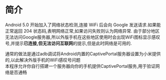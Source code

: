 # 简介
Android 5.0 开始加入了网络状态检测,连接 WiFi 后会向 Google 发送请求.如果能正常返回 204 状态码,表明网络正常,如果访问失败则认为网络异常.
由于部分地区无法访问Google服务器,所以外版手机在这些地区使用时会出现WiFi图标显示感叹号,并提示**已连接,但无法访问互联网**的提示,但是此时网络是可用的.  

通常的做法是通过adb调试将Android内置的CaptivePortal服务器设置为小米提供的[](http://connect.rom.miui.com/generate_204),以此解决外版手机的WiFi感叹号问题  
本程序允许你自行搭建一个服务器向你的手机提供CaptivePortal服务,用于验证网络是否通畅
